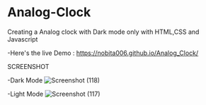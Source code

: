 # Analog-Clock
Creating a Analog clock with Dark mode only with HTML,CSS and Javascript 

-Here's the live Demo : https://nobita006.github.io/Analog_Clock/

SCREENSHOT

-Dark Mode
![Screenshot (118)](https://user-images.githubusercontent.com/110232335/228747297-e336fd67-6493-4aca-b073-fe2dac212cee.png)

-Light Mode
![Screenshot (117)](https://user-images.githubusercontent.com/110232335/228747332-a42ecb47-e71b-4f53-a486-1750049bc8a4.png)
